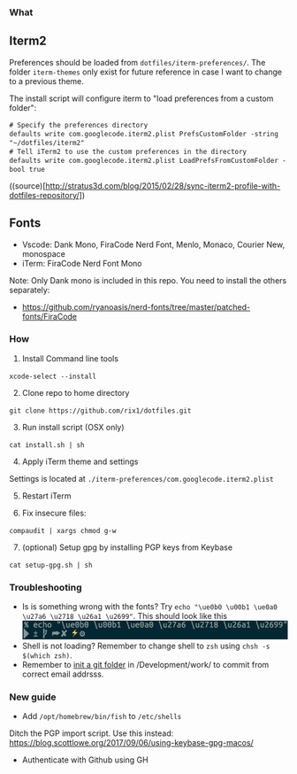 ### What

## Iterm2

Preferences should be loaded from `dotfiles/iterm-preferences/`.
The folder `iterm-themes` only exist for future reference in case I want to change to a previous theme.

The install script will configure iterm to "load preferences from a custom folder":

```
# Specify the preferences directory
defaults write com.googlecode.iterm2.plist PrefsCustomFolder -string "~/dotfiles/iterm2"
# Tell iTerm2 to use the custom preferences in the directory
defaults write com.googlecode.iterm2.plist LoadPrefsFromCustomFolder -bool true
```

((source)[http://stratus3d.com/blog/2015/02/28/sync-iterm2-profile-with-dotfiles-repository/])

## Fonts

- Vscode: Dank Mono, FiraCode Nerd Font, Menlo, Monaco, Courier New, monospace
- iTerm: FiraCode Nerd Font Mono

Note: Only Dank mono is included in this repo. You need to install the others separately:

- https://github.com/ryanoasis/nerd-fonts/tree/master/patched-fonts/FiraCode

### How

1. Install Command line tools

`xcode-select --install`

2. Clone repo to home directory

`git clone https://github.com/rix1/dotfiles.git`

3. Run install script (OSX only)

`cat install.sh | sh`

4. Apply iTerm theme and settings

Settings is located at `./iterm-preferences/com.googlecode.iterm2.plist`

5. Restart iTerm

6. Fix insecure files:

`compaudit | xargs chmod g-w`

7. (optional) Setup gpg by installing PGP keys from Keybase

`cat setup-gpg.sh | sh`

### Troubleshooting

- Is is something wrong with the fonts? Try `echo "\ue0b0 \u00b1 \ue0a0 \u27a6 \u2718 \u26a1 \u2699"`. This should look like this ![Icons](./characters.png)
- Shell is not loading? Remember to change shell to `zsh` using `chsh -s $(which zsh)`.
- Remember to [init a git folder](https://git-scm.com/docs/git-config#_conditional_includes) in /Development/work/ to commit from correct email addrsss.

### New guide

- Add `/opt/homebrew/bin/fish` to `/etc/shells`

Ditch the PGP import script. Use this instead: https://blog.scottlowe.org/2017/09/06/using-keybase-gpg-macos/

- Authenticate with Github using GH
